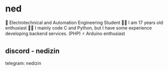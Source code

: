 # ned
 🏫 Electrotechnical and Automation Engineering Student
 🧑‍💻 I am 17 years old
  enthusiast
 🧑‍💻 I mainly code C and Python, but I have some experience developing backend services. (PHP)
 ⚡️ Arduino enthusiast


discord - nedizin
-
telegram: nedizin
